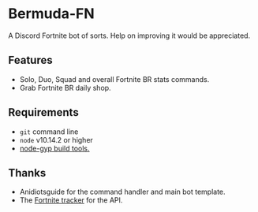 # Bermuda-FN
A Discord Fortnite bot of sorts. Help on improving it would be appreciated.

## Features
- Solo, Duo, Squad and overall Fortnite BR stats commands.
- Grab Fortnite BR daily shop.


## Requirements
- `git` command line
- `node` v10.14.2 or higher
- [node-gyp build tools.](https://github.com/nodejs/node-gyp)

## Thanks
- Anidiotsguide for the command handler and main bot template.
- The [Fortnite tracker](https://fortnitetracker.com) for the API.
